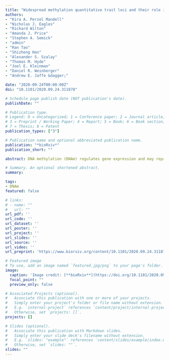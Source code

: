 ```yaml
---
title: "Widespread methylation quantitative trait loci and their role in schizophrenia risk"
authors:
- "Kira A. Perzel Mandell"
- "Nicholas J. Eagles"
- "Richard Wilton"
- "Amanda J. Price"
- "Stephen A. Semick"
- "admin"
- "Ran Tao"
- "Shizhong Han"
- "Alexander S. Szalay"
- "Thomas M. Hyde"
- "Joel E. Kleinman"
- "Daniel R. Weinberger"
- "Andrew E. Jaffe &dagger;"

date: "2020-09-24T00:00:00Z"
doi: "10.1101/2020.09.24.311878"

# Schedule page publish date (NOT publication's date).
publishDate: ""

# Publication type.
# Legend: 0 = Uncategorized; 1 = Conference paper; 2 = Journal article;
# 3 = Preprint / Working Paper; 4 = Report; 5 = Book; 6 = Book section;
# 7 = Thesis; 8 = Patent
publication_types: ["3"]

# Publication name and optional abbreviated publication name.
publication: "*bioRxiv*"
publication_short: ""

abstract: DNA methylation (DNAm) regulates gene expression and may represent gene-environment interactions. Using whole genome bisulfite sequencing, we surveyed DNAm in a large sample (n=344) of human brain tissues. We identify widespread genetic influence on local methylation levels throughout the genome, with 76% of SNPs and 38% of CpGs being part of methylation quantitative trait loci (meQTLs). These associations can further be clustered into regions that are differentially methylated by a given SNP, highlighting putative functional regions that explain much of the heritability associated with risk loci. Furthermore, some CpH sites associated with genetic variation. We have established a comprehensive, single base resolution view of association between genetic variation and genomic methylation, and implicate schizophrenia GWAS-associated variants as influencing the epigenetic plasticity of the brain.

# Summary. An optional shortened abstract.
summary:

tags:
- DNAm
featured: false

# links:
# - name: ""
#   url: ""
url_pdf: ''
url_code: ''
url_dataset: ''
url_poster: ''
url_project: ''
url_slides: ''
url_source: ''
url_video: ''
url_preprint: 'https://www.biorxiv.org/content/10.1101/2020.09.24.311878v1'

# Featured image
# To use, add an image named `featured.jpg/png` to your page's folder. 
image:
  caption: 'Image credit: [**bioRxiv**](https://doi.org/10.1101/2020.09.24.311878)'
  focal_point: ""
  preview_only: false

# Associated Projects (optional).
#   Associate this publication with one or more of your projects.
#   Simply enter your project's folder or file name without extension.
#   E.g. `internal-project` references `content/project/internal-project/index.md`.
#   Otherwise, set `projects: []`.
projects: []

# Slides (optional).
#   Associate this publication with Markdown slides.
#   Simply enter your slide deck's filename without extension.
#   E.g. `slides: "example"` references `content/slides/example/index.md`.
#   Otherwise, set `slides: ""`.
slides: ""
---
```


<!--

{{% alert note %}}
Click the *Cite* button above to demo the feature to enable visitors to import publication metadata into their reference management software.
{{% /alert %}}

{{% alert note %}}
Click the *Slides* button above to demo Academic's Markdown slides feature.
{{% /alert %}}

Supplementary notes can be added here, including [code and math](https://sourcethemes.com/academic/docs/writing-markdown-latex/).
-->